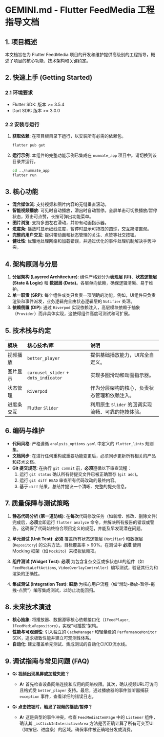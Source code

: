 # GEMINI.md - Flutter FeedMedia 工程指导文档

## 1. 项目概述

本文档旨在为 Flutter FeedMedia 项目的开发和维护提供高级别的工程指导，概述了项目的核心功能、技术架构和关键约定。

## 2. 快速上手 (Getting Started)

### 2.1 环境要求
- Flutter SDK: 版本 >= 3.5.4
- Dart SDK: 版本 >= 3.0.0

### 2.2 安装与运行
1.  **获取依赖**: 在项目根目录下运行，以安装所有必需的依赖包。
    ```bash
    flutter pub get
    ```
2.  **运行示例**: 本组件的完整功能示例已集成在 `nummate_app` 项目中。请切换到该目录并运行。
    ```bash
    cd ../nummate_app
    flutter run
    ```

## 3. 核心功能

-   **混合媒体流**: 支持视频和图片内容的无缝垂直滚动。
-   **智能视频播放**: 可见时自动播放，滑出时自动暂停。全屏单击可切换播放/暂停状态，双击可点赞，长按可弹出功能菜单。
-   **图片浏览**: 支持多图左右滑动，并带有动画指示器。
-   **进度条**: 播放时显示细线进度，暂停时显示可拖拽的圆球，交互简洁直观。
-   **完整的用户交互**: 提供带动画和状态管理的关注、点赞等社交按钮。
-   **健壮性**: 优雅地处理网络和加载错误，并通过优化的事件处理机制解决手势冲突。

## 4. 架构原则与分层

1.  **分层架构 (Layered Architecture)**: 组件严格划分为**表现层 (UI)**、**状态逻辑层 (State & Logic)** 和 **数据层 (Data)**。各层单向依赖，确保逻辑清晰、易于维护。
2.  **单一职责 (SRP)**: 每个组件或类只负责一项明确的功能。例如，UI组件只负责渲染和事件派发，业务逻辑完全由状态逻辑层的 `Notifier` 处理。
3.  **依赖倒置 (DIP)**: 通过 `Riverpod` 实现依赖注入，高层模块依赖于抽象（`Provider`）而非具体实现，这使得组件高度可测试和可扩展。

## 5. 技术栈与约定

| 模块           | 核心技术/库                               | 说明                                                              |
| :--------------- | :----------------------------------------------- | :----------------------------------------------------------------- |
| 视频播放       | `better_player`                                  | 提供基础播放能力，UI完全自定义。 |
| 图片显示       | `carousel_slider` + `dots_indicator`             | 实现多图滑动和动画指示器。 |
| 状态管理       | `Riverpod`                                       | 作为分层架构的核心，负责状态管理和依赖注入。                     |
| 进度条交互     | Flutter `Slider`                                 | 利用原生 `Slider` 的回调实现流畅、可靠的拖拽体验。 |

## 6. 编码与维护

*   **代码风格**: 严格遵循 `analysis_options.yaml` 中定义的 `flutter_lints` 规则集。
*   **文档同步**: 在进行任何重构或重要功能变更后，必须同步更新所有相关的产品和技术文档。
*   **Git 提交规范**: 在执行 `git commit` 前，**必须**遵循以下审查流程：
    1.  运行 `git status` 确认所有待提交文件已被正确暂存 (`git add`)。
    2.  运行 `git diff HEAD` 审查所有代码改动的最终内容。
    3.  基于 `diff` 结果，总结并提议一个清晰、完整的提交信息。

## 7. 质量保障与测试策略

1.  **静态代码分析 (第一道防线)**: 在**每次**代码修改任务（如新增、修改、删除文件）完成后，**必须**立即运行 `flutter analyze` 命令，并解决所有报告的错误或警告。这确保了代码始终符合项目定义的规范，并能及早发现潜在问题。

2.  **单元测试 (Unit Test)**: **必须** 覆盖所有状态逻辑层 (`Notifier`) 和数据层 (`Repository`) 的公共方法，目标覆盖率 > 90%。在测试中 **必须** 使用 Mocking 框架（如 `Mockito`）来模拟依赖项。

3.  **组件测试 (Widget Test)**: **必须** 为包含复杂交互或多状态UI的组件（如 `FeedMediaLeftActions`, `VideoOverlayController`）编写测试，验证其行为和渲染的正确性。

4.  **集成测试 (Integration Test)**: **鼓励** 为核心用户流程（如“滑动-播放-暂停-拖拽-点赞”）编写集成测试，以防止功能回归。

## 8. 未来技术演进

-   **核心抽象**: 将播放器、数据源等核心依赖接口化（`IFeedPlayer`, `IFeedMediaRepository`），实现“可插拔”架构。
-   **性能与可观测性**: 引入独立的 `CacheManager` 和轻量级的 `PerformanceMonitor` SDK，追求极致性能并建立可观测性体系。
-   **自动化**: 建立覆盖单元测试、集成测试的自动化CI/CD流水线。

## 9. 调试指南与常见问题 (FAQ)

-   **Q: 视频出现黑屏或加载失败？**
    -   **A:** 首先检查设备网络连接和应用的网络权限。其次，确认视频URL可访问且格式受 `better_player` 支持。最后，通过播放器的事件监听器捕获 `exception` 事件，查看详细的错误日志。

-   **Q: 点击按钮时，触发了视频的播放/暂停？**
    -   **A:** 这是典型的事件冲突。检查 `FeedMediaItemPage` 中的 `Listener` 组件，确认其 `_isClickInInteractiveArea` 方法是否正确计算了所有可交互UI（如按钮、进度条）的区域。确保事件被正确地分发或消费。
